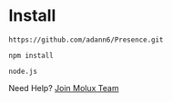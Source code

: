 # Install
```
https://github.com/adann6/Presence.git
```
```
npm install
```
```
node.js
```

Need Help? [Join Molux Team](https://discord.gg/hfac6StA49)
